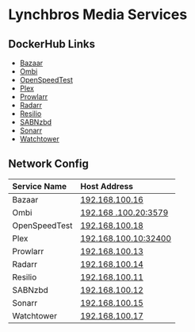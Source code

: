 # Lynchbros Media Services

## DockerHub Links

- [Bazaar](https://hub.docker.com/r/linuxserver/bazarr)
- [Ombi](https://hub.docker.com/r/linuxserver/ombi)
- [OpenSpeedTest](https://hub.docker.com/r/openspeedtest/latest)
- [Plex](https://hub.docker.com/r/linuxserver/plex)
- [Prowlarr](https://hub.docker.com/r/linuxserver/prowlarr)
- [Radarr](https://hub.docker.com/r/linuxserver/radarr)
- [Resilio](https://hub.docker.com/r/linuxserver/resilio-sync)
- [SABNzbd](https://hub.docker.com/r/linuxserver/sabnzbd)
- [Sonarr](https://hub.docker.com/r/linuxserver/sonarr)
- [Watchtower](https://hub.docker.com/r/containrrr/watchtower)

## Network Config

| Service Name  | Host Address                            |
| :------------ | :-------------------------------------- |
| Bazaar        | [192.168.100.16](http://192.168.100.16) |
| Ombi          | [192.168 .100.20:3579](http://192.168.100.20:3579) |
| OpenSpeedTest | [192.168.100.18](http://192.168.100.18) |
| Plex          | [192.168.100.10:32400](http://192.168.100.10:32400) |
| Prowlarr      | [192.168.100.13](http://192.168.100.13) |
| Radarr        | [192.168.100.14](http://192.168.100.14) |
| Resilio       | [192.168.100.11](http://192.168.100.11) |
| SABNzbd       | [192.168.100.12](http://192.168.100.12) |
| Sonarr        | [192.168.100.15](http://192.168.100.15) |
| Watchtower    | [192.168.100.17](http://192.168.100.17) |
